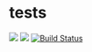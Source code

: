 # tests

![](https://github.com/flc1125/tests/workflows/python-tests/badge.svg)
![](https://github.com/flc1125/tests/workflows/php-tests/badge.svg)
[![Build Status](https://www.travis-ci.org/flc1125/tests.svg?branch=master)](https://www.travis-ci.org/flc1125/tests)
